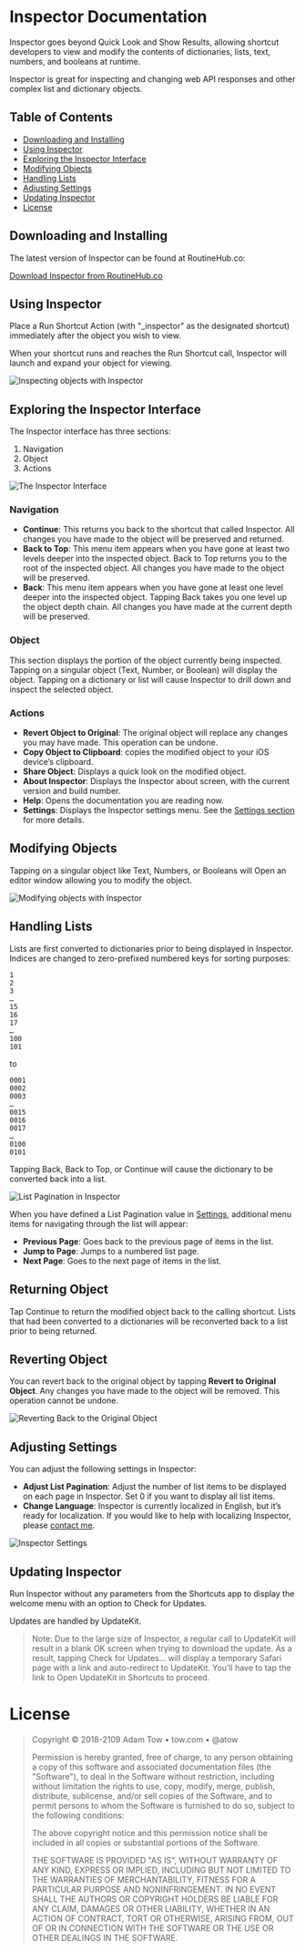# Inspector Documentation

Inspector goes beyond Quick Look and Show Results, allowing shortcut developers to view and modify the contents of dictionaries, lists, text, numbers, and booleans at runtime.

Inspector is great for inspecting and changing web API responses and other complex list and dictionary objects. 

## Table of Contents
- [Downloading and Installing](#installation)
- [Using Inspector](#usage)
- [Exploring the Inspector Interface](#explore)
- [Modifying Objects](#modify)
- [Handling Lists](#lists)
- [Adjusting Settings](#settings)
- [Updating Inspector](#update)
- [License](#license)

<span id="installation" class="section-header"></span>
## Downloading and Installing 
The latest version of Inspector can be found at RoutineHub.co:

<a href="https://routinehub.co/shortcut/1106” class=“button primary-button">Download Inspector from RoutineHub.co</a>

<span id="usage" class="section-header"></span> 
## Using Inspector
Place a Run Shortcut Action (with "_inspector" as the designated shortcut) immediately after the object you wish to view. 

When your shortcut runs and reaches the Run Shortcut call, Inspector will launch and expand your object for viewing. 

![Inspecting objects with Inspector](https://atow.files.wordpress.com/2019/01/6b54e455-1dde-4fa4-84da-abc24788aedb.png?w=1280)

<span id="explore" class="section-header"></span>
## Exploring the Inspector Interface
The Inspector interface has three sections:

1. Navigation
2. Object
3. Actions

![The Inspector Interface](https://atow.files.wordpress.com/2019/01/7190a5f8-46ff-4bcc-957c-cc224c2be544.png?w=1280)

### Navigation

- **Continue**: This returns you back to the shortcut that called Inspector. All changes you have made to the object will be preserved and returned. 
- **Back to Top**: This menu item appears when you have gone at least two levels deeper into the inspected object. Back to Top returns you to the root of the inspected object. All changes you have made to the object will be preserved. 
- **Back**: This menu item appears when you have gone at least one level deeper into the inspected object. Tapping Back takes you one level up the object depth chain. All changes you have made at the current depth will be preserved. 

### Object
This section displays the portion of the object currently being inspected. Tapping on a singular object (Text, Number, or Boolean) will display the object. Tapping on a dictionary or list will cause Inspector to drill down and inspect the selected object. 

### Actions

- **Revert Object to Original**: The original object will replace any changes you may have made. This operation can be undone. 
- **Copy Object to Clipboard**: copies the modified object to your iOS device’s clipboard. 
- **Share Object**: Displays a quick look on the modified object. 
- **About Inspector**: Displays the Inspector about screen, with the current version and build number. 
- **Help**: Opens the documentation you are reading now. 
- **Settings**: Displays the Inspector settings menu. See the [Settings section](#settings) for more details. 

<span id="modify" class="section-header"></span> 
## Modifying Objects 
Tapping on a singular object like Text, Numbers, or Booleans will Open an editor window allowing you to modify the object.

![Modifying objects with Inspector](https://atow.files.wordpress.com/2019/01/902ccfe6-1d32-48a9-9335-7d076ee9cbc0.png?w=1280)

<span id="lists" class="section-header"></span> 
## Handling Lists
Lists are first converted to dictionaries prior to being displayed in Inspector. Indices are changed to zero-prefixed numbered keys for sorting purposes:

```
1
2
3
…
15
16
17
…
100
101
```

to

```
0001
0002
0003
…
0015
0016
0017
…
0100
0101
```

Tapping Back, Back to Top, or Continue will cause the dictionary to be converted back into a list.

![List Pagination in Inspector](https://atow.files.wordpress.com/2019/01/1c01dd5f-ed88-4f85-ba5e-65c7855326f9.png)

When you have defined a List Pagination value in [Settings](#settings), additional menu items for navigating through the list will appear:

- **Previous Page**: Goes back to the previous page of items in the list.
- **Jump to Page**: Jumps to a numbered list page.
- **Next Page**: Goes to the next page of items in the list.

<span id="returning" class="section-header"></span> 
## Returning Object
Tap Continue to return the modified object back to the calling shortcut. Lists that had been converted to a dictionaries will be reconverted back to a list prior to being returned. 

<span id="revert" class="section-header"></span> 
## Reverting Object
You can revert back to the original object by tapping **Revert to Original Object**. Any changes you have made to the object will be removed. This operation cannot be undone.

![Reverting Back to the Original Object](https://atow.files.wordpress.com/2019/01/3c77c6b0-d26e-4a50-b232-1a792c3c13c8.png?w=1280)

<span id="settings" class="section-header"></span> 
## Adjusting Settings
You can adjust the following settings in Inspector:

- **Adjust List Pagination**: Adjust the number of list items to be displayed on each page in Inspector. Set 0 if you want to display all list items. 
- **Change Language**: Inspector is currently localized in English, but it’s ready for localization. If you would like to help with localizing Inspector, please <a href=“mailto:inspector+localization@tow.com”>contact me</a>.

![Inspector Settings](https://atow.files.wordpress.com/2019/01/44cee764-3afe-465d-a725-297a07e2b03f.png?w=1280)

<span id="update" class="section-header"></span> 
## Updating Inspector
Run Inspector without any parameters from the Shortcuts app to display the welcome menu with an option to Check for Updates.

Updates are handled by UpdateKit. 

>Note: Due to the large size of Inspector, a regular call to UpdateKit will result in a blank OK screen when trying to download the update. As a result, tapping Check for Updates… will display a temporary Safari page with a link and auto-redirect to UpdateKit. You’ll have to tap the link to Open UpdateKit in Shortcuts to proceed.

<span id="license" class="section-header"></span> 
# License
>Copyright © 2018-2109 Adam Tow • tow.com • @atow
>
>Permission is hereby granted, free of charge, to any person obtaining a copy of this software and associated documentation files (the "Software"), to deal in the Software without restriction, including without limitation the rights to use, copy, modify, merge, publish, distribute, sublicense, and/or sell copies of the Software, and to permit persons to whom the Software is furnished to do so, subject to the following conditions:
>
>The above copyright notice and this permission notice shall be included in all copies or substantial portions of the Software.
>
>THE SOFTWARE IS PROVIDED "AS IS", WITHOUT WARRANTY OF ANY KIND, EXPRESS OR IMPLIED, INCLUDING BUT NOT LIMITED TO THE WARRANTIES OF MERCHANTABILITY, FITNESS FOR A PARTICULAR PURPOSE AND NONINFRINGEMENT. IN NO EVENT SHALL THE AUTHORS OR COPYRIGHT HOLDERS BE LIABLE FOR ANY CLAIM, DAMAGES OR OTHER LIABILITY, WHETHER IN AN ACTION OF CONTRACT, TORT OR OTHERWISE, ARISING FROM, OUT OF OR IN CONNECTION WITH THE SOFTWARE OR THE USE OR OTHER DEALINGS IN THE SOFTWARE.

